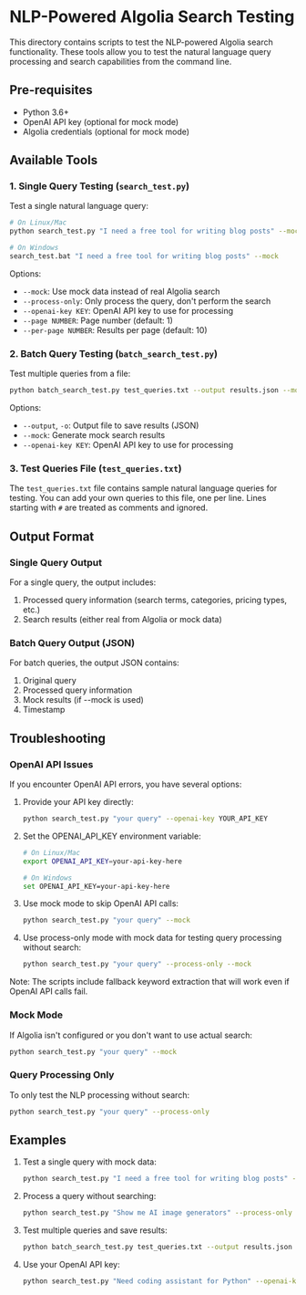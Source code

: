 # NLP-Powered Algolia Search Testing

This directory contains scripts to test the NLP-powered Algolia search functionality. These tools allow you to test the natural language query processing and search capabilities from the command line.

## Pre-requisites

- Python 3.6+
- OpenAI API key (optional for mock mode)
- Algolia credentials (optional for mock mode)

## Available Tools

### 1. Single Query Testing (`search_test.py`)

Test a single natural language query:

```bash
# On Linux/Mac
python search_test.py "I need a free tool for writing blog posts" --mock

# On Windows
search_test.bat "I need a free tool for writing blog posts" --mock
```

Options:
- `--mock`: Use mock data instead of real Algolia search
- `--process-only`: Only process the query, don't perform the search
- `--openai-key KEY`: OpenAI API key to use for processing
- `--page NUMBER`: Page number (default: 1)
- `--per-page NUMBER`: Results per page (default: 10)

### 2. Batch Query Testing (`batch_search_test.py`)

Test multiple queries from a file:

```bash
python batch_search_test.py test_queries.txt --output results.json --mock
```

Options:
- `--output`, `-o`: Output file to save results (JSON)
- `--mock`: Generate mock search results
- `--openai-key KEY`: OpenAI API key to use for processing

### 3. Test Queries File (`test_queries.txt`)

The `test_queries.txt` file contains sample natural language queries for testing. You can add your own queries to this file, one per line. Lines starting with `#` are treated as comments and ignored.

## Output Format

### Single Query Output

For a single query, the output includes:
1. Processed query information (search terms, categories, pricing types, etc.)
2. Search results (either real from Algolia or mock data)

### Batch Query Output (JSON)

For batch queries, the output JSON contains:
1. Original query
2. Processed query information
3. Mock results (if --mock is used)
4. Timestamp

## Troubleshooting

### OpenAI API Issues

If you encounter OpenAI API errors, you have several options:

1. Provide your API key directly:
   ```bash
   python search_test.py "your query" --openai-key YOUR_API_KEY
   ```

2. Set the OPENAI_API_KEY environment variable:
   ```bash
   # On Linux/Mac
   export OPENAI_API_KEY=your-api-key-here
   
   # On Windows
   set OPENAI_API_KEY=your-api-key-here
   ```

3. Use mock mode to skip OpenAI API calls:
   ```bash
   python search_test.py "your query" --mock
   ```

4. Use process-only mode with mock data for testing query processing without search:
   ```bash
   python search_test.py "your query" --process-only --mock
   ```

Note: The scripts include fallback keyword extraction that will work even if OpenAI API calls fail.

### Mock Mode

If Algolia isn't configured or you don't want to use actual search:

```bash
python search_test.py "your query" --mock
```

### Query Processing Only

To only test the NLP processing without search:

```bash
python search_test.py "your query" --process-only
```

## Examples

1. Test a single query with mock data:
   ```bash
   python search_test.py "I need a free tool for writing blog posts" --mock
   ```

2. Process a query without searching:
   ```bash
   python search_test.py "Show me AI image generators" --process-only
   ```

3. Test multiple queries and save results:
   ```bash
   python batch_search_test.py test_queries.txt --output results.json --mock
   ```

4. Use your OpenAI API key:
   ```bash
   python search_test.py "Need coding assistant for Python" --openai-key sk-your-key-here
   ``` 